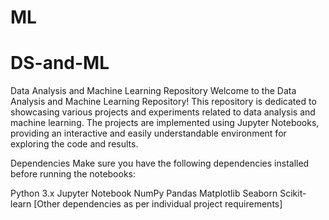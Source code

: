 # ML
# DS-and-ML


Data Analysis and Machine Learning Repository
Welcome to the Data Analysis and Machine Learning Repository! This repository is dedicated to showcasing various projects and experiments related to data analysis and machine learning. The projects are implemented using Jupyter Notebooks, providing an interactive and easily understandable environment for exploring the code and results.


Dependencies
Make sure you have the following dependencies installed before running the notebooks:

Python 3.x
Jupyter Notebook
NumPy
Pandas
Matplotlib
Seaborn
Scikit-learn
[Other dependencies as per individual project requirements]